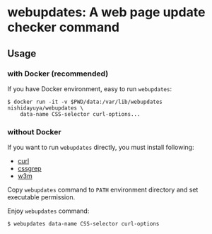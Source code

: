 # webupdates: A web page update checker command

## Usage

### with Docker (recommended)

If you have Docker environment, easy to run `webupdates`:

```
$ docker run -it -v $PWD/data:/var/lib/webupdates nishidayuya/webupdates \
    data-name CSS-selector curl-options...
```

### without Docker

If you want to run `webupdates` directly, you must install following:

* [curl](https://curl.haxx.se/)
* [cssgrep](https://github.com/nono/cssgrep)
* [w3m](http://w3m.sourceforge.net/)

Copy `webupdates` command to `PATH` environment directory and set executable permission.

Enjoy `webupdates` command:

```
$ webupdates data-name CSS-selector curl-options
```
